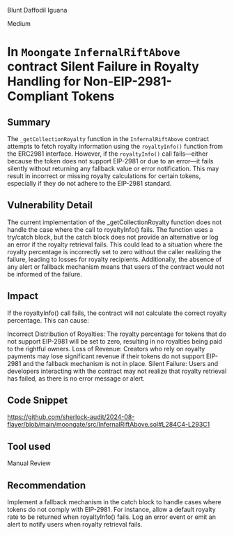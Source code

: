 Blunt Daffodil Iguana

Medium

# In `Moongate` `InfernalRiftAbove` contract Silent Failure in Royalty Handling for Non-EIP-2981-Compliant Tokens

## Summary
The `_getCollectionRoyalty` function in the `InfernalRiftAbove` contract attempts to fetch royalty information using the `royaltyInfo()` function from the ERC2981 interface. However, if the `royaltyInfo()` call fails—either because the token does not support EIP-2981 or due to an error—it fails silently without returning any fallback value or error notification. This may result in incorrect or missing royalty calculations for certain tokens, especially if they do not adhere to the EIP-2981 standard.
## Vulnerability Detail
The current implementation of the _getCollectionRoyalty function does not handle the case where the call to royaltyInfo() fails. The function uses a try/catch block, but the catch block does not provide an alternative or log an error if the royalty retrieval fails. This could lead to a situation where the royalty percentage is incorrectly set to zero without the caller realizing the failure, leading to losses for royalty recipients. Additionally, the absence of any alert or fallback mechanism means that users of the contract would not be informed of the failure.
## Impact
If the royaltyInfo() call fails, the contract will not calculate the correct royalty percentage. This can cause:

Incorrect Distribution of Royalties: The royalty percentage for tokens that do not support EIP-2981 will be set to zero, resulting in no royalties being paid to the rightful owners.
Loss of Revenue: Creators who rely on royalty payments may lose significant revenue if their tokens do not support EIP-2981 and the fallback mechanism is not in place.
Silent Failure: Users and developers interacting with the contract may not realize that royalty retrieval has failed, as there is no error message or alert.
## Code Snippet
https://github.com/sherlock-audit/2024-08-flayer/blob/main/moongate/src/InfernalRiftAbove.sol#L284C4-L293C1
## Tool used

Manual Review

## Recommendation
Implement a fallback mechanism in the catch block to handle cases where tokens do not comply with EIP-2981. For instance, allow a default royalty rate to be returned when royaltyInfo() fails.
Log an error event or emit an alert to notify users when royalty retrieval fails.
